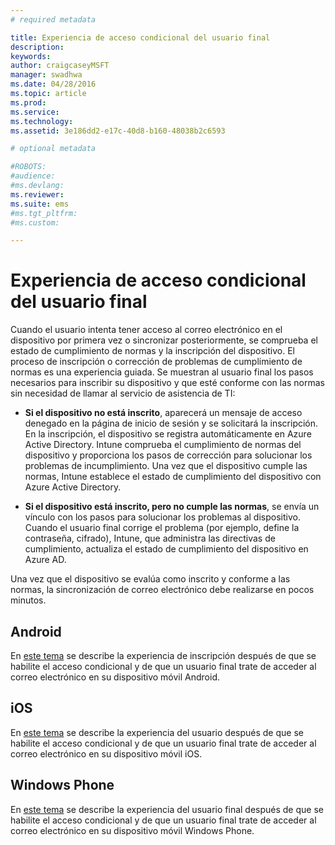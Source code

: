 ```yaml
---
# required metadata

title: Experiencia de acceso condicional del usuario final
description:
keywords:
author: craigcaseyMSFT
manager: swadhwa
ms.date: 04/28/2016
ms.topic: article
ms.prod:
ms.service:
ms.technology:
ms.assetid: 3e186dd2-e17c-40d8-b160-48038b2c6593

# optional metadata

#ROBOTS:
#audience:
#ms.devlang:
ms.reviewer:
ms.suite: ems
#ms.tgt_pltfrm:
#ms.custom:

---
```


# Experiencia de acceso condicional del usuario final
Cuando el usuario intenta tener acceso al correo electrónico en el dispositivo por primera vez o sincronizar posteriormente, se comprueba el estado de cumplimiento de normas y la inscripción del dispositivo. El proceso de inscripción o corrección de problemas de cumplimiento de normas es una experiencia guiada. Se muestran al usuario final los pasos necesarios para inscribir su dispositivo y que esté conforme con las normas sin necesidad de llamar al servicio de asistencia de TI:

-   **Si el dispositivo no está inscrito**, aparecerá un mensaje de acceso denegado en la página de inicio de sesión y se solicitará la inscripción. En la inscripción, el dispositivo se registra automáticamente en Azure Active Directory. Intune comprueba el cumplimiento de normas del dispositivo y proporciona los pasos de corrección para solucionar los problemas de incumplimiento. Una vez que el dispositivo cumple las normas, Intune establece el estado de cumplimiento del dispositivo con Azure Active Directory.

-   **Si el dispositivo está inscrito, pero no cumple las normas**, se envía un vínculo con los pasos para solucionar los problemas al dispositivo. Cuando el usuario final corrige el problema (por ejemplo, define la contraseña, cifrado), Intune, que administra las directivas de cumplimiento, actualiza el estado de cumplimiento del dispositivo en Azure AD.

Una vez que el dispositivo se evalúa como inscrito y conforme a las normas, la sincronización de correo electrónico debe realizarse en pocos minutos.

## Android

En [este tema](end-user-experience-conditional-access-android.md) se describe la experiencia de inscripción después de que se habilite el acceso condicional y de que un usuario final trate de acceder al correo electrónico en su dispositivo móvil Android.

## iOS

En [este tema](end-user-experience-conditional-access-ios.md) se describe la experiencia del usuario después de que se habilite el acceso condicional y de que un usuario final trate de acceder al correo electrónico en su dispositivo móvil iOS.

## Windows Phone

En [este tema](end-user-experience-conditional-access-winphone.md) se describe la experiencia del usuario final después de que se habilite el acceso condicional y de que un usuario final trate de acceder al correo electrónico en su dispositivo móvil Windows Phone.


<!--HONumber=Apr16_HO4-->


